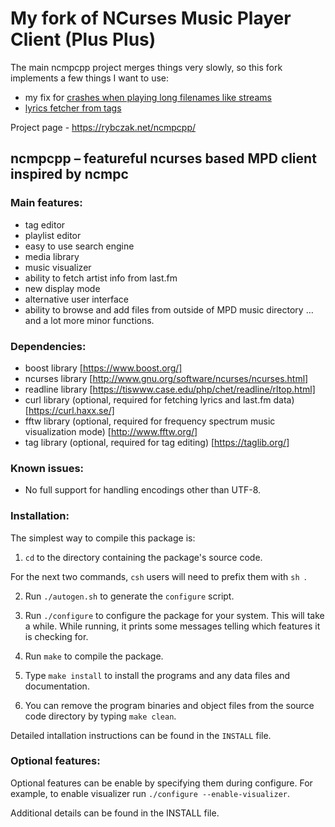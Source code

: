 # My fork of NCurses Music Player Client (Plus Plus)

The main ncmpcpp project merges things very slowly, so this fork implements a few things I want to use:
* my fix for [crashes when playing long filenames like streams](https://github.com/ncmpcpp/ncmpcpp/issues/380)
* [lyrics fetcher from tags](https://github.com/ncmpcpp/ncmpcpp/pull/482)

Project page - https://rybczak.net/ncmpcpp/

## ncmpcpp – featureful ncurses based MPD client inspired by ncmpc

### Main features:

* tag editor
* playlist editor
* easy to use search engine
* media library
* music visualizer
* ability to fetch artist info from last.fm
* new display mode
* alternative user interface
* ability to browse and add files from outside of MPD music directory
…and a lot more minor functions.

### Dependencies:

* boost library [https://www.boost.org/]
* ncurses library [http://www.gnu.org/software/ncurses/ncurses.html]
* readline library [https://tiswww.case.edu/php/chet/readline/rltop.html]
* curl library (optional, required for fetching lyrics and last.fm data) [https://curl.haxx.se/]
* fftw library (optional, required for frequency spectrum music visualization mode) [http://www.fftw.org/]
* tag library (optional, required for tag editing) [https://taglib.org/]

### Known issues:
* No full support for handling encodings other than UTF-8.

### Installation:

The simplest way to compile this package is:

  1. `cd` to the directory containing the package's source code.

  For the next two commands, `csh` users will need to prefix them with
  `sh `.

  2. Run `./autogen.sh` to generate the `configure` script.

  3. Run `./configure` to configure the package for your system.  This
     will take a while.  While running, it prints some messages
     telling which features it is checking for.

  4. Run `make` to compile the package.

  5. Type `make install` to install the programs and any data files
     and documentation.

  6. You can remove the program binaries and object files from the
     source code directory by typing `make clean`.

Detailed intallation instructions can be found in the `INSTALL` file. 

### Optional features:

Optional features can be enable by specifying them during configure. For
example, to enable visualizer run `./configure --enable-visualizer`. 

Additional details can be found in the INSTALL file. 
